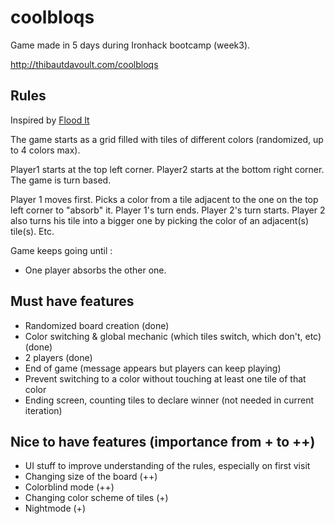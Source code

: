 # coolbloqs
Game made in 5 days during Ironhack bootcamp (week3).

http://thibautdavoult.com/coolbloqs

## Rules

Inspired by [Flood It](http://unixpapa.com/floodit/)

The game starts as a grid filled with tiles of different colors (randomized, up to 4 colors max).

Player1 starts at the top left corner. Player2 starts at the bottom right corner. The game is turn based.

Player 1 moves first. Picks a color from a tile adjacent to the one on the top left corner to "absorb" it.
Player 1's turn ends. Player 2's turn starts.
Player 2 also turns his tile into a bigger one by picking the color of an adjacent(s) tile(s).
Etc.

Game keeps going until :
- One player absorbs the other one.

## Must have features

- Randomized board creation (done)
- Color switching & global mechanic (which tiles switch, which don't, etc) (done)
- 2 players (done)
- End of game (message appears but players can keep playing)
- Prevent switching to a color without touching at least one tile of that color
- Ending screen, counting tiles to declare winner (not needed in current iteration)


## Nice to have features (importance from + to ++)

- UI stuff to improve understanding of the rules, especially on first visit
- Changing size of the board (++)
- Colorblind mode (++)
- Changing color scheme of tiles (+)
- Nightmode (+)
